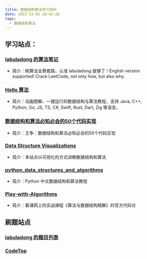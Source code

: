 ```yaml
---
title: 数据结构算法学习资料
date: 2023-12-02 18:42:28
tags:
  - 数据结构算法
---
```

## 学习站点：

### [labuladong 的算法笔记](https://github.com/labuladong/fucking-algorithm)

- 简介：刷算法全靠套路，认准 labuladong 就够了！English version supported! Crack LeetCode, not only how, but also why.

### [Hello 算法](https://github.com/krahets/hello-algo)

- 简介：动画图解、一键运行的数据结构与算法教程，支持 Java, C++, Python, Go, JS, TS, C#, Swift, Rust, Dart, Zig 等语言。

### [数据结构和算法必知必会的50个代码实现](https://github.com/wangzheng0822/algo)

- 简介：王争：数据结构和算法必知必会的50个代码实现

### [Data Structure Visualizations](https://www.cs.usfca.edu/~galles/visualization/Algorithms.html)

- 简介：本站点以可视化的方式讲解数据结构和算法

### [python_data_structures_and_algorithms](https://github.com/PegasusWang/python_data_structures_and_algorithms)

- 简介：Python 中文数据结构和算法教程

### [Play-with-Algorithms](https://github.com/liuyubobobo/Play-with-Algorithms)

- 简介：慕课网上的实战课程《算法与数据结构精解》的官方代码仓

## 刷题站点

### [labuladong 的题目列表](https://leetcode.cn/problem-list/59jEaTgw/)

### [CodeTop](https://codetop.cc/home)


